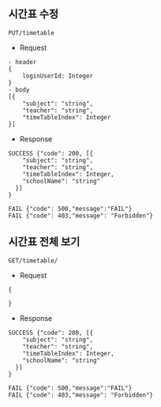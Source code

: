 시간표 수정
-
```
PUT/timetable
```
 - Request
```
- header
{
    loginUserId: Integer
}
- body
[{
    "subject": "string",
    "teacher": "string",
    "timeTableIndex": Integer
}]
```
- Response
```
SUCCESS {"code": 200, [{
    "subject": "string",
    "teacher": "string",
    "timeTableIndex": Integer,
    "schoolName": "string"
  }]
}
```
```
FAIL {"code": 500,"message":"FAIL"}
FAIL {"code": 403,"message": "Forbidden"}
```
시간표 전체 보기
-
```
GET/timetable/
```
 - Request
```
{

}
```
- Response
```
SUCCESS {"code": 200, [{
    "subject": "string",
    "teacher": "string",
    "timeTableIndex": Integer,
    "schoolName": "string"
  }]
}
```
```
FAIL {"code": 500,"message":"FAIL"}
FAIL {"code": 403,"message": "Forbidden"}
```
